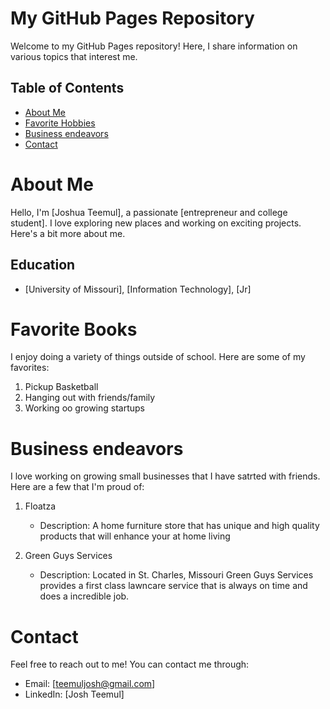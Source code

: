 # My GitHub Pages Repository

Welcome to my GitHub Pages repository! Here, I share information on various topics that interest me.

## Table of Contents
- [About Me](about.md)
- [Favorite Hobbies](books.md)
- [Business endeavors](projects.md)
- [Contact](contact.md)

# About Me

Hello, I'm [Joshua Teemul], a passionate [entrepreneur and college student]. I love exploring new places and working on exciting projects. Here's a bit more about me.

## Education
- [University of Missouri], [Information Technology], [Jr]

# Favorite Books

I enjoy doing a variety of things outside of school. Here are some of my favorites:

1. Pickup Basketball
2. Hanging out with friends/family
3. Working oo growing startups

# Business endeavors

I love working on growing small businesses that I have satrted with friends. Here are a few that I'm proud of:

1. Floatza
   - Description: A home furniture store that has unique and high quality products that will enhance your at home living
   

2. Green Guys Services 
   - Description: Located in St. Charles, Missouri Green Guys Services provides a first class lawncare service that is always on time and does a incredible job.
   

# Contact

Feel free to reach out to me! You can contact me through:

- Email: [teemuljosh@gmail.com]
- LinkedIn: [Josh Teemul]



